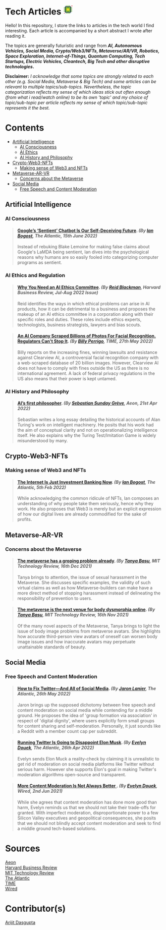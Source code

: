 

# Tech Articles <img src="icons/tech.png" alt="tech" width="32"/>
Hello! In this repository, I store the links to articles in the tech world I find interesting. Each article is accompanied by a short abstract I wrote after reading it.

The topics are generally futuristic and range from ***AI, Autonomous Vehicles, Social Media, Crypto/Web3/NFTs, Metaverse/AR/VR, Robotics, Space Exploration, Internet-of-Things, Quantum Computing, Tech Startups, Electric Vehicles, Cleantech, Big Tech and other disruptive technologies*.**

**Disclaimer:** *I acknowledge that some topics are strongly related to each other (e.g. Social Media, Metaverse & Big Tech) and some articles can be relevant to multiple topics/sub-topics. Nevertheless, the topic categorization reflects my sense of which ideas stick out often enough (from what i read/watch online) to be its own 'topic' and my choice of topic/sub-topic per article reflects my sense of which topic/sub-topic represents it the best.*

# Contents
 * [Artificial Intelligence](#artificial-intelligence)
	* [AI Consciousness](#ai-consciousness)
	* [AI Ethics](#ai-ethics-and-regulation)
	* [AI History and Philosophy](#ai-history-and-philosophy)
* [Crypto-Web3-NFTs](#crypto-web3-nfts)
	* [Making sense of Web3 and NFTs](#making-sense-of-web3-and-nfts)
* [Metaverse-AR-VR](#metaverse-ar-vr)
	* [Concerns about the Metaverse](#concerns-about-the-metaverse)
* [Social Media](#social-media)
	* [Free Speech and Content Moderation](#free-speech-and-content-moderation)

## Artificial Intelligence

### AI Consciousness

>  #### [Google’s ‘Sentient’ Chatbot Is Our Self-Deceiving Future](https://www.theatlantic.com/technology/archive/2022/06/google-engineer-sentient-ai-chatbot/661273/). *(By [Ian Bogost](https://www.theatlantic.com/author/ian-bogost/), The Atlantic, 15th June 2022)* 
>  Instead of rebuking Blake Lemoine for making false claims about Google's LaMDA being sentient, Ian dives into the psychological reasons why humans are so easily fooled into categorizing computer programs as sentient. 

### AI Ethics and Regulation

>  #### [Why You Need an AI Ethics Committee](https://hbr.org/2022/07/why-you-need-an-ai-ethics-committee). *(By [Reid Blackman](https://www.reidblackman.com/about/), Harvard Business Review, Jul-Aug 2022 Issue)*
>  Reid identifies the ways in which ethical problems can arise in AI products, how it can be detrimental to a business and proposes the makeup of an AI ethics committee in a corporation along with their specific roles and duties. These roles include ethics experts, technologists, business strategists, lawyers and bias scouts.

>  #### [An AI Company Scraped Billions of Photos For Facial Recognition. Regulators Can't Stop It](https://time.com/6182177/clearview-ai-regulators-uk/). *(By [Billy Perrigo](https://time.com/author/billy-perrigo/), TIME, 27th May 2022)*
>  Billy reports on the increasing fines, winning lawsuits and resistance against Clearview AI, a controversial facial recognition company with a web-scraped database of 20 billion images. However, Clearview AI does not have to comply with fines outside the US as there is no international agreement. A lack of federal privacy regulations in the US also means that their power is kept untamed.

### AI History and Philosophy


>  #### [AI’s first philosopher](https://aeon.co/essays/why-we-should-remember-alan-turing-as-a-philosopher). *(By [Sebastian Sunday Grève](https://www.yhposolihp.com/), Aeon, 21st Apr 2022)*
>  Sebastian writes a long essay detailing the historical accounts of Alan Turing's work on intelligent machinery. He posits that his work had the aim of conceptual clarity and not on operationalizing intelligence itself. He also explains why the Turing Test/Imitation Game is widely misunderstood by many.

## Crypto-Web3-NFTs

### Making sense of Web3 and NFTs

>  #### [The Internet Is Just Investment Banking Now](https://www.theatlantic.com/technology/archive/2022/02/future-internet-blockchain-investment-banking/621480/). *(By [Ian Bogost](https://www.theatlantic.com/author/ian-bogost/), The Atlantic, 5th Feb 2022)*
>  While acknowledging the common ridicule of NFTs, Ian composes an understanding of why people take them seriously, hence why they work. He also proposes that Web3 is merely but an explicit expression of how our digital lives are already commodified for the sake of profits.

## Metaverse-AR-VR

### Concerns about the Metaverse

>  #### [The metaverse has a groping problem already](https://www.technologyreview.com/2021/12/16/1042516/the-metaverse-has-a-groping-problem/). *(By [Tanya Basu](https://www.technologyreview.com/author/tanya-basu/), MIT Technology Review, 16th Dec 2021)*
>  Tanya brings to attention, the issue of sexual harassment in the Metaverse. She discusses specific examples, the validity of such virtual claims as well as how Metaverse-builders can make have a more direct method of stopping harassment instead of delineating the responsibility of prevention to users.

>  #### [The metaverse is the next venue for body dysmorphia online](https://www.technologyreview.com/2021/11/16/1040174/facebook-metaverse-body-dysmorphia/). *(By [Tanya Basu](https://www.technologyreview.com/author/tanya-basu/), MIT Technology Review, 16th Nov 2021)*
>  Of the many novel aspects of the Metaverse, Tanya brings to light the issue of body image problems from metaverse avatars. She highlights how accurate third-person view avatars of oneself can worsen body image issues and how inaccurate avatars may perpetuate unattainable standards of beauty.

## Social Media

### Free Speech and Content Moderation

>  #### [How to Fix Twitter—And All of Social Media](https://www.theatlantic.com/technology/archive/2022/05/how-to-fix-twitter-social-media/629951/). *(By [Jaron Lanier](https://www.theatlantic.com/author/jaron-lanier/), The Atlantic, 26th May 2022)*
>  Jaron brings up the supposed dichotomy between free speech and content moderation on social media while contending for a middle ground. He proposes the idea of 'group formation via association' in respect of 'digital dignity', where users explicitly form small groups for content sharing and self-moderation. Personally, it just sounds like a Reddit with a member count cap per subreddit. 

>  #### [Running Twitter Is Going to Disappoint Elon Musk](https://www.theatlantic.com/ideas/archive/2022/04/elon-musk-twitter-free-speech/629673/). *(By [Evelyn Douek](https://www.theatlantic.com/author/evelyn-douek/), The Atlantic, 26th Apr 2022)*
>  Evelyn sends Elon Muck a reality-check by claiming it is unrealistic to get rid of moderation on social media platforms like Twitter without serious harm. However she supports Elon's goal in making Twitter's moderation algorithms open-source and transparent.

>  #### [More Content Moderation Is Not Always Better ](https://www.wired.com/story/more-content-moderation-not-always-better/). *(By [Evelyn Douek](https://www.wired.com/author/evelyn-douek/), Wired, 2nd Jun 2021)*
>  While she agrees that content moderation has done more good than harm, Evelyn reminds us that we should not take their trade-offs for granted. With imperfect moderation, disproportionate power to a few Silicon Valley executives and geopolitical consequences, she posits that we should not blindly accept content moderation and seek to find a middle ground tech-based solutions.


# Sources

[Aeon](https://aeon.co/)\
[Harvard Business Review](https://hbr.org/)\
[MIT Technology Review](https://www.technologyreview.com/)\
[The Atlantic](https://www.theatlantic.com/world/)\
[TIME](https://time.com/)\
[Wired](https://www.wired.com/)

# Contributor(s)

[Arijit Dasgupta](https://www.arijitdasgupta.com/)

